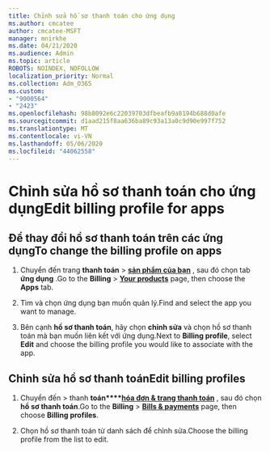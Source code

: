 ```yaml
---
title: Chỉnh sửa hồ sơ thanh toán cho ứng dụng
ms.author: cmcatee
author: cmcatee-MSFT
manager: mnirkhe
ms.date: 04/21/2020
ms.audience: Admin
ms.topic: article
ROBOTS: NOINDEX, NOFOLLOW
localization_priority: Normal
ms.collection: Adm_O365
ms.custom:
- "9000564"
- "2423"
ms.openlocfilehash: 98b8092e6c22039703dfbeafb9a8194b688d0afe
ms.sourcegitcommit: d1aad215f8aa636ba89c93a13a0c9d90e997f752
ms.translationtype: MT
ms.contentlocale: vi-VN
ms.lasthandoff: 05/06/2020
ms.locfileid: "44062558"
---
```

# <a name="edit-billing-profile-for-apps"></a><span data-ttu-id="9d63e-102">Chỉnh sửa hồ sơ thanh toán cho ứng dụng</span><span class="sxs-lookup"><span data-stu-id="9d63e-102">Edit billing profile for apps</span></span>

## <a name="to-change-the-billing-profile-on-apps"></a><span data-ttu-id="9d63e-103">Để thay đổi hồ sơ thanh toán trên các ứng dụng</span><span class="sxs-lookup"><span data-stu-id="9d63e-103">To change the billing profile on apps</span></span>

1. <span data-ttu-id="9d63e-104">Chuyển đến trang **thanh toán** > **[sản phẩm của bạn](https://go.microsoft.com/fwlink/p/?linkid=842054)** , sau đó chọn tab **ứng dụng** .</span><span class="sxs-lookup"><span data-stu-id="9d63e-104">Go to the **Billing** > **[Your products](https://go.microsoft.com/fwlink/p/?linkid=842054)** page, then choose the **Apps** tab.</span></span>

2. <span data-ttu-id="9d63e-105">Tìm và chọn ứng dụng bạn muốn quản lý.</span><span class="sxs-lookup"><span data-stu-id="9d63e-105">Find and select the app you want to manage.</span></span>  

3. <span data-ttu-id="9d63e-106">Bên cạnh **hồ sơ thanh toán**, hãy chọn **chỉnh sửa** và chọn hồ sơ thanh toán mà bạn muốn liên kết với ứng dụng.</span><span class="sxs-lookup"><span data-stu-id="9d63e-106">Next to **Billing profile**, select **Edit** and choose the billing profile you would like to associate with the app.</span></span>

## <a name="edit-billing-profiles"></a><span data-ttu-id="9d63e-107">Chỉnh sửa hồ sơ thanh toán</span><span class="sxs-lookup"><span data-stu-id="9d63e-107">Edit billing profiles</span></span>

1. <span data-ttu-id="9d63e-108">Chuyển đến > thanh **toán\*\*\*\*[hóa đơn & trang thanh toán](https://go.microsoft.com/fwlink/p/?linkid=848039)** , sau đó chọn **hồ sơ thanh toán**.</span><span class="sxs-lookup"><span data-stu-id="9d63e-108">Go to the **Billing** > **[Bills & payments](https://go.microsoft.com/fwlink/p/?linkid=848039)** page, then choose **Billing profiles**.</span></span>

2. <span data-ttu-id="9d63e-109">Chọn hồ sơ thanh toán từ danh sách để chỉnh sửa.</span><span class="sxs-lookup"><span data-stu-id="9d63e-109">Choose the billing profile from the list to edit.</span></span>